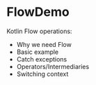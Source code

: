 # FlowDemo
Kotlin Flow operations: 
<ul>
<li>Why we need Flow</li>
<li>Basic example</li>
<li>Catch exceptions</li>
<li>Operators/Intermediaries</li>
<li>Switching context</li>
</ul>
